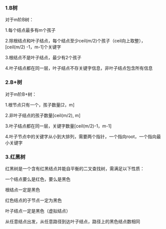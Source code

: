 ### 1.B树

对于m阶B树：

1.每个结点最多有m个孩子

2.除根结点和叶子结点，每个结点至少ceil(m/2)个孩子（ceil向上取整），[ceil(m/2) -1，m-1]个关键字

3.根结点不是叶子结点，最少有2个孩子

4.叶子结点都在同一层，叶子结点不存关键字信息，非叶子结点包含所有信息

### 2.B+树

对于m阶B+树：

1.根节点只有一个，孩子数量[2，m]

2.非叶子结点的孩子数量[ceil(m/2), m]

3.叶子结点都在同一层，关键字数量[ceil(m/2)-1，m-1]

4.叶子节点中的关键字从小到大排列，需要两个指针，一个指向root，一个指向最小关键字

### 3.红黑树

红黑树是一个含有红黑结点并能自平衡的二叉查找树，需满足以下性质：

一个结点要么是红色，要么是黑色

根结点一定是黑色

红色结点的子节点一定为黑色

叶子结点一定是黑色（虚拟结点）

从任意结点出发，从任意路径到达叶子结点，路径上的黑色结点数相同